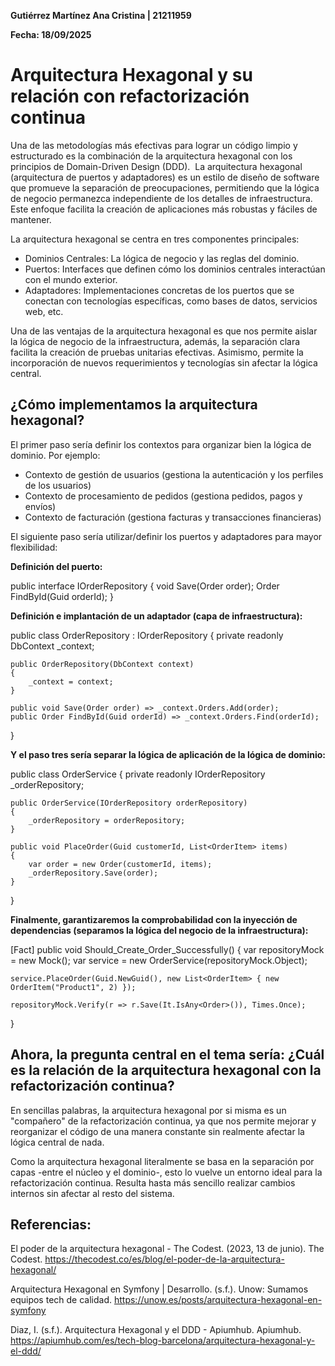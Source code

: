 **Gutiérrez Martínez Ana Cristina | 21211959**

**Fecha: 18/09/2025**

# Arquitectura Hexagonal y su relación con refactorización continua

Una de las metodologías más efectivas para lograr un código limpio y estructurado es la combinación de la arquitectura hexagonal con los principios de Domain-Driven Design (DDD). 
‍
La arquitectura hexagonal (arquitectura de puertos y adaptadores) es un estilo de diseño de software que promueve la separación de preocupaciones, permitiendo que la lógica de negocio permanezca independiente de los detalles de infraestructura. Este enfoque facilita la creación de aplicaciones más robustas y fáciles de mantener. 

La arquitectura hexagonal se centra en tres componentes principales:

- Dominios Centrales: La lógica de negocio y las reglas del dominio.
- Puertos: Interfaces que definen cómo los dominios centrales interactúan con el mundo exterior.
- Adaptadores: Implementaciones concretas de los puertos que se conectan con tecnologías específicas, como bases de datos, servicios web, etc.

Una de las ventajas de la arquitectura hexagonal es que nos permite aislar la lógica de negocio de la infraestructura, además, la separación clara facilita la creación de pruebas unitarias efectivas. Asimismo, permite la incorporación de nuevos requerimientos y tecnologías sin afectar la lógica central. 

## ¿Cómo implementamos la arquitectura hexagonal? 

El primer paso sería definir los contextos para organizar bien la lógica de dominio. Por ejemplo: 

- Contexto de gestión de usuarios (gestiona la autenticación y los perfiles de los usuarios)
- Contexto de procesamiento de pedidos (gestiona pedidos, pagos y envíos)
- Contexto de facturación (gestiona facturas y transacciones financieras)

El siguiente paso sería utilizar/definir los puertos y adaptadores para mayor flexibilidad:

**Definición del puerto:**

public interface IOrderRepository
{
    void Save(Order order);
    Order FindById(Guid orderId);
}

**Definición e implantación de un adaptador (capa de infraestructura):**

public class OrderRepository : IOrderRepository
{
    private readonly DbContext _context;
    
    public OrderRepository(DbContext context)
    {
        _context = context;
    }
    
    public void Save(Order order) => _context.Orders.Add(order);
    public Order FindById(Guid orderId) => _context.Orders.Find(orderId);
}

**Y el paso tres sería separar la lógica de aplicación de la lógica de dominio:**

public class OrderService
{
    private readonly IOrderRepository _orderRepository;

    public OrderService(IOrderRepository orderRepository)
    {
        _orderRepository = orderRepository;
    }

    public void PlaceOrder(Guid customerId, List<OrderItem> items)
    {
        var order = new Order(customerId, items);
        _orderRepository.Save(order);
    }
}

**Finalmente, garantizaremos la comprobabilidad con la inyección de dependencias (separamos la lógica del negocio de la infraestructura):**

[Fact]
public void Should_Create_Order_Successfully()
{
    var repositoryMock = new Mock<IOrderRepository>();
    var service = new OrderService(repositoryMock.Object);

    service.PlaceOrder(Guid.NewGuid(), new List<OrderItem> { new OrderItem("Product1", 2) });

    repositoryMock.Verify(r => r.Save(It.IsAny<Order>()), Times.Once);
}

## Ahora, la pregunta central en el tema sería: ¿Cuál es la relación de la arquitectura hexagonal con la refactorización continua?
En sencillas palabras, la arquitectura hexagonal por si misma es un "compañero" de la refactorización continua, ya que nos permite mejorar y reorganizar el código de una manera constante sin realmente afectar la lógica central de nada. 

Como la arquitectura hexagonal literalmente se basa en la separación por capas -entre el núcleo y el dominio-, esto lo vuelve un entorno ideal para la refactorización continua. Resulta hasta más sencillo realizar cambios internos sin afectar al resto del sistema. 

## Referencias: 

El poder de la arquitectura hexagonal - The Codest. (2023, 13 de junio). The Codest. https://thecodest.co/es/blog/el-poder-de-la-arquitectura-hexagonal/

Arquitectura Hexagonal en Symfony | Desarrollo. (s.f.). Unow: Sumamos equipos tech de calidad. https://unow.es/posts/arquitectura-hexagonal-en-symfony 

Diaz, I. (s.f.). Arquitectura Hexagonal y el DDD - Apiumhub. Apiumhub. https://apiumhub.com/es/tech-blog-barcelona/arquitectura-hexagonal-y-el-ddd/


